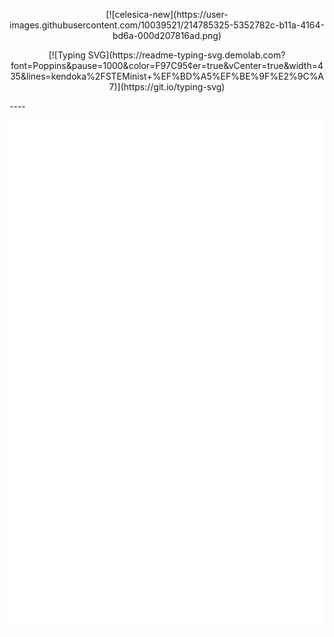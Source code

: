 <p align="center">[![celesica-new](https://user-images.githubusercontent.com/10039521/214785325-5352782c-b11a-4164-bd6a-000d207816ad.png)</p>
<p align="center">[![Typing SVG](https://readme-typing-svg.demolab.com?font=Poppins&pause=1000&color=F97C95&center=true&vCenter=true&width=435&lines=kendoka%2FSTEMinist+%EF%BD%A5%EF%BE%9F%E2%9C%A7)](https://git.io/typing-svg)</p>
----
<p align="center"><img src="https://github.com/celesica/celesica/blob/main/metrics.svg"></p>

